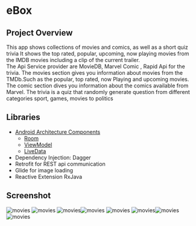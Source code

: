 # eBox
## Project Overview
This app shows collections of movies and comics, as well as a short quiz trivia 
It shows the top rated, popular, upcoming, now playing movies from the IMDB movies including a clip of the current trailer.  
The Api Service provider are MovieDB, Marvel Comic , Rapid Api for the trivia.
The movies section gives you information about movies from the TMDb.Such as the popular, top rated, now Playing and upcoming movies. 
The comic section dives you information about the comics available from Marvel.
The trivia is a quiz that randomly generate question from different categories sport, games, movies to politics

## Libraries 

- [Android Architecture Components](https://developer.android.com/topic/libraries/architecture/) 
    * [Room](https://developer.android.com/topic/libraries/architecture/room)
    * [ViewModel](https://developer.android.com/topic/libraries/architecture/viewmodel)
    * [LiveData](https://developer.android.com/topic/libraries/architecture/livedata)
- Dependency Injection: Dagger
- Retrofit for REST api communication
- Glide for image loading
- Reactive Extension RxJava

## Screenshot
![movies](screenshot/i.png) ![movies](screenshot/ii.png) ![movies](screenshot/iii.png)![movies](screenshot/viii.png)
![movies](screenshot/iv.png) ![movies](screenshot/v.png)![movies](screenshot/vi.png)![movies](screenshot/vii.png)
